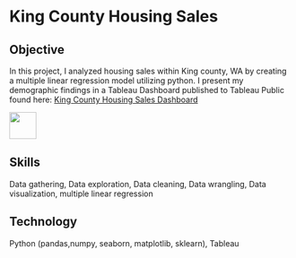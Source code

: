 # King County Housing Sales

## Objective
In this project, I analyzed housing sales within King county, WA by creating a multiple linear regression model utilizing python. I present my demographic findings in a Tableau Dashboard published to Tableau Public found here: [King County Housing Sales Dashboard](https://public.tableau.com/views/KingCountyHouseSales_17029447909060/KingCountyHouseSales?:language=en-US&:display_count=n&:origin=viz_share_link)

<img src="https://github.com/KingCountySales/Kingcounty.png" width="48">

## Skills
Data gathering, Data exploration, Data cleaning, Data wrangling, Data visualization, multiple linear regression

## Technology
Python (pandas,numpy, seaborn, matplotlib, sklearn), Tableau
